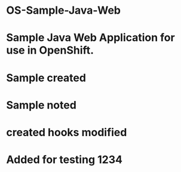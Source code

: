 # OS-Sample-Java-Web
# Sample Java Web Application for use in OpenShift.
# Sample created
# Sample noted
# created hooks modified
# Added for testing 1234
